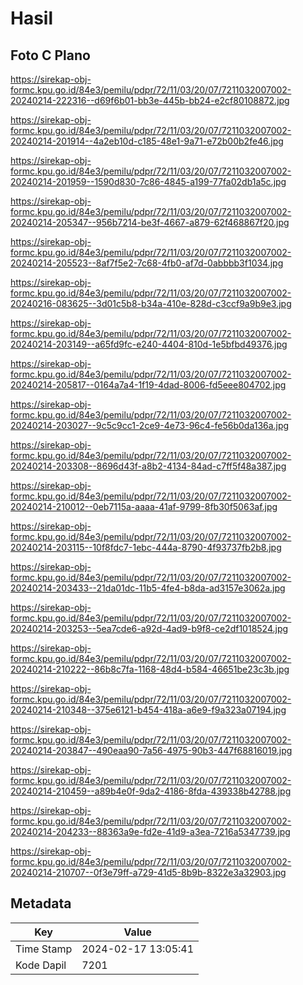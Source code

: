 # Hasil

## Foto C Plano

https://sirekap-obj-formc.kpu.go.id/84e3/pemilu/pdpr/72/11/03/20/07/7211032007002-20240214-222316--d69f6b01-bb3e-445b-bb24-e2cf80108872.jpg

https://sirekap-obj-formc.kpu.go.id/84e3/pemilu/pdpr/72/11/03/20/07/7211032007002-20240214-201914--4a2eb10d-c185-48e1-9a71-e72b00b2fe46.jpg

https://sirekap-obj-formc.kpu.go.id/84e3/pemilu/pdpr/72/11/03/20/07/7211032007002-20240214-201959--1590d830-7c86-4845-a199-77fa02db1a5c.jpg

https://sirekap-obj-formc.kpu.go.id/84e3/pemilu/pdpr/72/11/03/20/07/7211032007002-20240214-205347--956b7214-be3f-4667-a879-62f468867f20.jpg

https://sirekap-obj-formc.kpu.go.id/84e3/pemilu/pdpr/72/11/03/20/07/7211032007002-20240214-205523--8af7f5e2-7c68-4fb0-af7d-0abbbb3f1034.jpg

https://sirekap-obj-formc.kpu.go.id/84e3/pemilu/pdpr/72/11/03/20/07/7211032007002-20240216-083625--3d01c5b8-b34a-410e-828d-c3ccf9a9b9e3.jpg

https://sirekap-obj-formc.kpu.go.id/84e3/pemilu/pdpr/72/11/03/20/07/7211032007002-20240214-203149--a65fd9fc-e240-4404-810d-1e5bfbd49376.jpg

https://sirekap-obj-formc.kpu.go.id/84e3/pemilu/pdpr/72/11/03/20/07/7211032007002-20240214-205817--0164a7a4-1f19-4dad-8006-fd5eee804702.jpg

https://sirekap-obj-formc.kpu.go.id/84e3/pemilu/pdpr/72/11/03/20/07/7211032007002-20240214-203027--9c5c9cc1-2ce9-4e73-96c4-fe56b0da136a.jpg

https://sirekap-obj-formc.kpu.go.id/84e3/pemilu/pdpr/72/11/03/20/07/7211032007002-20240214-203308--8696d43f-a8b2-4134-84ad-c7ff5f48a387.jpg

https://sirekap-obj-formc.kpu.go.id/84e3/pemilu/pdpr/72/11/03/20/07/7211032007002-20240214-210012--0eb7115a-aaaa-41af-9799-8fb30f5063af.jpg

https://sirekap-obj-formc.kpu.go.id/84e3/pemilu/pdpr/72/11/03/20/07/7211032007002-20240214-203115--10f8fdc7-1ebc-444a-8790-4f93737fb2b8.jpg

https://sirekap-obj-formc.kpu.go.id/84e3/pemilu/pdpr/72/11/03/20/07/7211032007002-20240214-203433--21da01dc-11b5-4fe4-b8da-ad3157e3062a.jpg

https://sirekap-obj-formc.kpu.go.id/84e3/pemilu/pdpr/72/11/03/20/07/7211032007002-20240214-203253--5ea7cde6-a92d-4ad9-b9f8-ce2df1018524.jpg

https://sirekap-obj-formc.kpu.go.id/84e3/pemilu/pdpr/72/11/03/20/07/7211032007002-20240214-210222--86b8c7fa-1168-48d4-b584-46651be23c3b.jpg

https://sirekap-obj-formc.kpu.go.id/84e3/pemilu/pdpr/72/11/03/20/07/7211032007002-20240214-210348--375e6121-b454-418a-a6e9-f9a323a07194.jpg

https://sirekap-obj-formc.kpu.go.id/84e3/pemilu/pdpr/72/11/03/20/07/7211032007002-20240214-203847--490eaa90-7a56-4975-90b3-447f68816019.jpg

https://sirekap-obj-formc.kpu.go.id/84e3/pemilu/pdpr/72/11/03/20/07/7211032007002-20240214-210459--a89b4e0f-9da2-4186-8fda-439338b42788.jpg

https://sirekap-obj-formc.kpu.go.id/84e3/pemilu/pdpr/72/11/03/20/07/7211032007002-20240214-204233--88363a9e-fd2e-41d9-a3ea-7216a5347739.jpg

https://sirekap-obj-formc.kpu.go.id/84e3/pemilu/pdpr/72/11/03/20/07/7211032007002-20240214-210707--0f3e79ff-a729-41d5-8b9b-8322e3a32903.jpg


## Metadata

| Key        | Value               |
| ---------- | ------------------- |
| Time Stamp | 2024-02-17 13:05:41 |
| Kode Dapil | 7201                |



